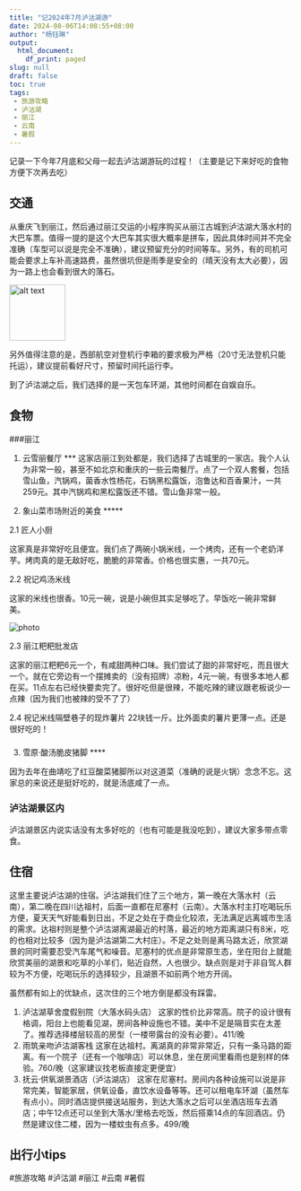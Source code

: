 ```yaml
---
title: "记2024年7月泸沽湖游"
date: 2024-08-06T14:08:55+08:00
author: "杨钰琳"
output:
  html_document:
    df_print: paged
slug: null
draft: false
toc: true
tags:
 - 旅游攻略
 - 泸沽湖
 - 丽江
 - 云南
 - 暑假
---
```


记录一下今年7月底和父母一起去泸沽湖游玩的过程！（主要是记下来好吃的食物方便下次再去吃）

## 交通
从重庆飞到丽江，然后通过丽江交运的小程序购买从丽江古城到泸沽湖大落水村的大巴车票。值得一提的是这个大巴车其实很大概率是拼车，因此具体时间并不完全准确（车型可以说是完全不准确），建议预留充分的时间等车。另外，有的司机可能会要求上车补高速路费，虽然很坑但是雨季是安全的（晴天没有太大必要），因为一路上也会看到很大的落石。

<img src="/images/photo.png" alt="alt text" width="100"/>

另外值得注意的是，西部航空对登机行李箱的要求极为严格（20寸无法登机只能托运），建议提前看好尺寸，预留时间托运行李。

到了泸沽湖之后，我们选择的是一天包车环湖，其他时间都在自娱自乐。


## 食物

###丽江

1. 云雪丽餐厅 ***
这家店丽江到处都是，我们选择了古城里的一家店。我个人认为非常一般，甚至不如北京和重庆的一些云南餐厅。点了一个双人套餐，包括雪山鱼，汽锅鸡，菌香水性杨花，石锅黑松露饭，泡鲁达和百香果汁，一共259元。其中汽锅鸡和黑松露饭还不错。雪山鱼非常一般。

2. 象山菜市场附近的美食 *****

  2.1 匠人小厨
  
  这家真是非常好吃且便宜。我们点了两碗小锅米线，一个烤肉，还有一个老奶洋芋。烤肉真的是无敌好吃，脆脆的非常香。价格也很实惠，一共70元。
  
  2.2 祝记鸡汤米线
  
  这家的米线也很香。10元一碗，说是小碗但其实足够吃了。早饭吃一碗非常鲜美。
  
![photo](/images/travel/lijiang/IMG_1439.png)

  2.3 丽江粑粑批发店
  
  这家的丽江粑粑6元一个，有咸甜两种口味。我们尝试了甜的非常好吃，而且很大一个。就在它旁边有一个摆摊卖的（没有招牌）凉粉，4元一碗，有很多本地人都在买。11点左右已经快要卖完了。很好吃但是很辣，不能吃辣的建议跟老板说少一点辣（因为我们也被辣的受不了了）
  
  2.4 祝记米线隔壁巷子的现炸薯片
  22块钱一斤。比外面卖的薯片更薄一点。还是很好吃的！
  
###
  
3. 雪原·酸汤脆皮猪脚 ****

因为去年在曲靖吃了红豆酸菜猪脚所以对这道菜（准确的说是火锅）念念不忘。这家总的来说还是挺好吃的，就是汤底咸了一点。

### 泸沽湖景区内
泸沽湖景区内说实话没有太多好吃的（也有可能是我没吃到），建议大家多带点零食。

## 住宿
这里主要说泸沽湖的住宿。泸沽湖我们住了三个地方，第一晚在大落水村（云南），第二晚在四川达祖村，后面一直都在尼塞村（云南）。大落水村主打吃喝玩乐方便，夏天天气好能看到日出，不足之处在于商业化较浓，无法满足远离城市生活的需求。达祖村则是整个泸沽湖离湖最近的村落，最近的地方距离湖只有8米，吃的也相对比较多（因为是泸沽湖第二大村庄）。不足之处则是离马路太近，欣赏湖景的同时需要忍受汽车尾气和噪音。尼塞村的优点是非常原生态，坐在阳台上就能欣赏美丽的湖景和吃草的小羊们，贴近自然，人也很少。缺点则是对于非自驾人群较为不方便，吃喝玩乐的选择较少，且湖景不如前两个地方开阔。

虽然都有如上的优缺点，这次住的三个地方倒是都没有踩雷。
1. 泸沽湖草舍度假别院（大落水码头店）
这家的性价比非常高。院子的设计很有格调，阳台上也能看见湖，房间各种设施也不错。美中不足是隔音实在太差了。推荐选择楼层较高的房型（一楼带露台的没有必要）。411/晚
2. 雨筑亲吻泸沽湖客栈
这家在达祖村。离湖真的非常非常近，只有一条马路的距离。有一个院子（还有一个咖啡店）可以休息，坐在房间里看雨也是别样的体验。760/晚（这家建议找老板直接定更便宜）
3. 抚云·供氧湖景酒店（泸沽湖店）
这家在尼塞村。房间内各种设施可以说是非常完美，智能家居，供氧设备，直饮水设备等等。还可以租电车环湖（虽然车有点小）。同时酒店提供接送站服务，到达大落水之后可以坐酒店班车去酒店；中午12点还可以坐到大落水/里格去吃饭，然后搭乘14点的车回酒店。仍然是建议住二楼，因为一楼蚊虫有点多。499/晚

## 出行小tips

#旅游攻略 #泸沽湖 #丽江 #云南 #暑假